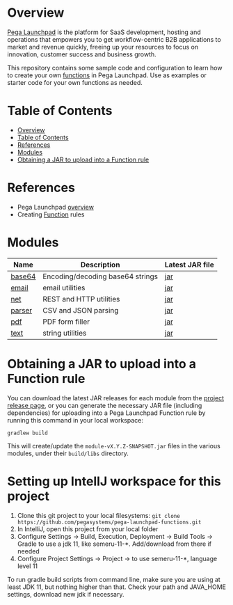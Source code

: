 # Overview

[Pega Launchpad](https://launchpad.io/) is the platform for SaaS development, hosting and operations that empowers you to get workflow-centric B2B applications to market and revenue quickly, freeing up your resources to focus on innovation, customer success and business growth.

This repository contains some sample code and configuration to learn how to create your own [functions](https://docs.pega.com/bundle/launchpad/page/platform/launchpad/creating-custom-functions.html) in Pega Launchpad. Use as examples or starter code for your own functions as needed.

# Table of Contents

<!-- TOC -->
* [Overview](#overview)
* [Table of Contents](#table-of-contents)
* [References](#references)
* [Modules](#modules)
* [Obtaining a JAR to upload into a Function rule](#obtaining-a-jar-to-upload-into-a-function-rule)
<!-- TOC -->

# References

- Pega Launchpad [overview](https://launchpad.io)
- Creating [Function](https://docs.pega.com/bundle/launchpad/page/platform/launchpad/creating-custom-functions.html) rules

# Modules

| Name                       | Description                      | Latest JAR file                                                                                                   |
|----------------------------|----------------------------------|-------------------------------------------------------------------------------------------------------------------|
| [base64](base64/) | Encoding/decoding base64 strings | [jar](https://github.com/pegasystems/pega-launchpad-functions/releases/download/v0.1.8/base64-0.1.8-SNAPSHOT.jar) |
| [email](email/)   | email utilities                  | [jar](https://github.com/pegasystems/pega-launchpad-functions/releases/download/v0.1.8/email-0.1.8-SNAPSHOT.jar)  | 
| [net](net/)       | REST and HTTP utilities          | [jar](https://github.com/pegasystems/pega-launchpad-functions/releases/download/v0.1.8/net-0.1.8-SNAPSHOT.jar)    | 
| [parser](parser/) | CSV and JSON parsing             | [jar](https://github.com/pegasystems/pega-launchpad-functions/releases/download/v0.1.8/parser-0.1.8-SNAPSHOT.jar) | 
| [pdf](pdf/)       | PDF form filler                  | [jar](https://github.com/pegasystems/pega-launchpad-functions/releases/download/v0.1.8/pdf-0.1.8-SNAPSHOT.jar)    | 
| [text](text/)     | string utilities                 | [jar](https://github.com/pegasystems/pega-launchpad-functions/download/v0.1.8/text-0.1.8-SNAPSHOT.jar)            | 

# Obtaining a JAR to upload into a Function rule

You can download the latest JAR releases for each module from the [project release page](https://github.com/pegasystems/pega-launchpad-functions/releases), or you can generate the necessary JAR file (including dependencies) for uploading into a Pega Launchpad Function rule by running this command in your local workspace:

```gradlew build```

This will create/update the ```module-vX.Y.Z-SNAPSHOT.jar``` files in the various modules, under their ```build/libs``` directory.

# Setting up IntellJ workspace for this project

1. Clone this git project to your local filesystems: ```git clone https://github.com/pegasystems/pega-launchpad-functions.git```
2. In IntelliJ, open this project from your local folder
3. Configure Settings -> Build, Execution, Deployment -> Build Tools -> Gradle to use a jdk 11, like semeru-11-*. Add/download from there if needed
4. Configure Project Settings -> Project -> to use semeru-11-*, language level 11

To run gradle build scripts from command line, make sure you are using at least JDK 11, but nothing higher than that. Check your path and JAVA_HOME settings, download new jdk if necessary.

